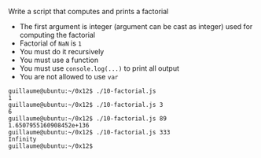 Write a script that computes and prints a factorial
- The first argument is integer (argument can be cast as integer) used for computing the factorial
- Factorial of ```NaN``` is ```1```
- You must do it recursively
- You must use a function
- You must use ```console.log(...)``` to print all output
- You are not allowed to use ```var```
```
guillaume@ubuntu:~/0x12$ ./10-factorial.js 
1
guillaume@ubuntu:~/0x12$ ./10-factorial.js 3
6
guillaume@ubuntu:~/0x12$ ./10-factorial.js 89
1.6507955160908452e+136
guillaume@ubuntu:~/0x12$ ./10-factorial.js 333
Infinity
guillaume@ubuntu:~/0x12$
```
